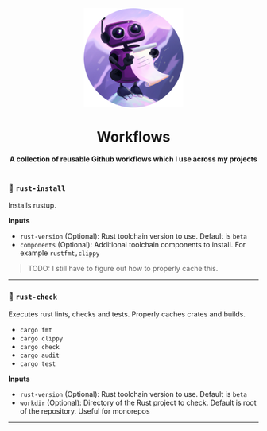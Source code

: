 <div align="center"> <img src="./assets/logo.png" width=200 /></div>
<h1 align="center">Workflows</h1>
<div align="center">
 <strong>
  A collection of reusable Github workflows which I use across my projects
 </strong>
</div>

<br />

### 🦀 `rust-install`
Installs rustup.

**Inputs**
- `rust-version` (Optional): Rust toolchain version to use. Default is `beta`
- `components` (Optional): Additional toolchain components to install. For example `rustfmt,clippy`

> TODO: I still have to figure out how to properly cache this.
---

### 🦀 `rust-check`
Executes rust lints, checks and tests. Properly caches crates and builds.
- `cargo fmt`
- `cargo clippy`
- `cargo check`
- `cargo audit`
- `cargo test`

**Inputs**
- `rust-version` (Optional): Rust toolchain version to use. Default is `beta`
- `workdir` (Optional): Directory of the Rust project to check. Default is root of the repository. Useful for monorepos
---
